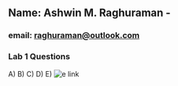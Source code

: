 ## Name: Ashwin M. Raghuraman - 
### email: raghuraman@outlook.com
### Lab 1 Questions
A)
B)
C)
D)
E) ![e link](https://github.com/axptwig/CSCI-2963--Intro-to-Open-Source/tree/master/images/e.jpg)         

   
